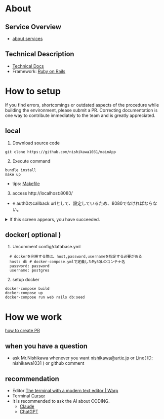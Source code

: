 # About
##  Service Overview
- [about services](/documents/about.md)

## Technical Description
- [Technical Docs](documents/technical_docs/Readme.md)
- Framework: [Ruby on Rails](documents/for_rails_beginners/rails.md)


# How to setup
If you find errors, shortcomings or outdated aspects of the procedure while building the environment, please submit a PR. Correcting documentation is one way to contribute immediately to the team and is greatly appreciated.

## local
1. Download source code
```
git clone https://github.com/nishikawa1031/mainApp
```
2. Execute command
```
bundle install
make up
```
* tips: [Makefile](/Makefile)

3. access http://localhost:8080/
* ※ auth0のcallback urlとして、設定しているため、8080でなければならない。
<details><summary>If this screen appears, you have succeeded.</summary>
<img width="1436" alt="スクリーンショット 2024-07-30 22 14 24" src="https://github.com/user-attachments/assets/753d2e88-ff63-4e1f-b2b4-3ceb715aa77a">
</details>

## docker( optional )
1. Uncomment
config/database.yml
```
  # dockerを利用する際は、host,password,usernameを指定する必要がある
  host: db # docker-compose.ymlで定義したMySQLのコンテナ名
  password: password
  username: postgres
```
2. setup docker
```
docker-compose build
docker-compose up
docker-compose run web rails db:seed
```

# How we work

[how to create PR](documents/work_way/pr.md)

## when you have a question
* ask Mr.Nishikawa whenever you want
nishikawa@artie.jp or Line( ID: nishikawa1031 ) or github comment

## recommendation
* Editor
[The terminal with a modern text editor \| Warp](https://www.warp.dev/text-editor)
* Terminal
[Cursor](https://www.cursor.com/)
* It is recommended to ask the AI about CODING.
  * [Claude](https://claude.ai/new)
  * [ChatGPT](https://chatgpt.com/)
